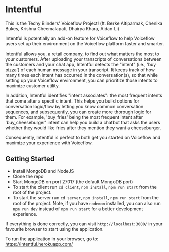 # Intentful
This is the Techy Blinders' Voiceflow Project! (ft. Berke Altiparmak, Chenika Bukes, Krishna Cheemalapati, Dhairya Khara, Aidan Li)

Intentful is potentially an add-on feature for Voiceflow to help Voiceflow users set up their environment on the Voiceflow platform faster and smarter.

Intentful allows you, a retail company, to find out what matters the most to your customers. After uploading your transcripts of conversations between the customers and your chat app, Intentful detects the "intent" (i.e., 'buy pizza') of each human message in your transcript. It keeps track of how many times each intent has occurred in the conversation(s), so that while setting up your Voiceflow environment, you can prioritize those intents to maximize customer utility.

In addition, Intentful identifies "intent associates": the most frequent intents that come after a specific intent. This helps you build options for conversation logic/flow by letting you know common conversation sequences, and subsequently, you can create more thorough logic for them. For example, 'buy_fries' being the most frequent intent after 'buy_cheeseburger' intent can help you build a chatbot that asks the users whether they would like fries after they mention they want a cheeseburger. 

Consequently, Intentful is perfect to both get you started on Voiceflow and maximize your experience with Voiceflow.

## Getting Started
- Install MongoDB and NodeJS
- Clone the repo
- Start MongoDB on port 27017 (the default MongoDB port)
- To start the client run `cd client`, `npm install`, `npm run start` from the root of the project.
- To start the server run `cd server`, `npm install`, `npm run start` from the root of the project. Note, if you have `nodemon` installed, you can also run `npm run dev` instead of `npm run start` for a better development experience.

If everything is done correctly, you can visit `http://localhost:3000/` in your favourite browser to start using the application.

To run the application in your browser, go to: https://intentful.herokuapp.com/
